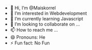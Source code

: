 - 👋 Hi, I’m @Maiskorrel
- 👀 I’m interested in Webdevelopment
- 🌱 I’m currently learning Javascript
- 💞️ I’m looking to collaborate on ...
- 📫 How to reach me ...
- 😄 Pronouns: He
- ⚡ Fun fact: No Fun

<!---
Maiskorrel/Maiskorrel is a ✨ special ✨ repository because its `README.md` (this file) appears on your GitHub profile.
You can click the Preview link to take a look at your changes.
--->
